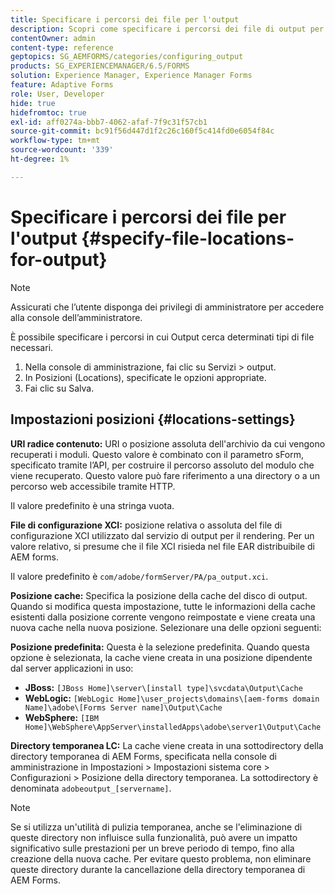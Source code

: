 ```yaml
---
title: Specificare i percorsi dei file per l'output
description: Scopri come specificare i percorsi dei file di output per alcuni tipi di file, ad esempio URI radice contenuto, File di configurazione XCI, Cache e Default.
contentOwner: admin
content-type: reference
geptopics: SG_AEMFORMS/categories/configuring_output
products: SG_EXPERIENCEMANAGER/6.5/FORMS
solution: Experience Manager, Experience Manager Forms
feature: Adaptive Forms
role: User, Developer
hide: true
hidefromtoc: true
exl-id: aff0274a-bbb7-4062-afaf-7f9c31f57cb1
source-git-commit: bc91f56d447d1f2c26c160f5c414fd0e6054f84c
workflow-type: tm+mt
source-wordcount: '339'
ht-degree: 1%

---
```


# Specificare i percorsi dei file per l&#39;output {#specify-file-locations-for-output}

>[!NOTE]
> 
> Assicurati che l’utente disponga dei privilegi di amministratore per accedere alla console dell’amministratore.

È possibile specificare i percorsi in cui Output cerca determinati tipi di file necessari.

1. Nella console di amministrazione, fai clic su Servizi > output.
1. In Posizioni (Locations), specificate le opzioni appropriate.
1. Fai clic su Salva.

## Impostazioni posizioni {#locations-settings}

**URI radice contenuto:** URI o posizione assoluta dell&#39;archivio da cui vengono recuperati i moduli. Questo valore è combinato con il parametro sForm, specificato tramite l’API, per costruire il percorso assoluto del modulo che viene recuperato. Questo valore può fare riferimento a una directory o a un percorso web accessibile tramite HTTP.

Il valore predefinito è una stringa vuota.

**File di configurazione XCI:** posizione relativa o assoluta del file di configurazione XCI utilizzato dal servizio di output per il rendering. Per un valore relativo, si presume che il file XCI risieda nel file EAR distribuibile di AEM forms.

Il valore predefinito è `com/adobe/formServer/PA/pa_output.xci`.

**Posizione cache:** Specifica la posizione della cache del disco di output. Quando si modifica questa impostazione, tutte le informazioni della cache esistenti dalla posizione corrente vengono reimpostate e viene creata una nuova cache nella nuova posizione. Selezionare una delle opzioni seguenti:

**Posizione predefinita:** Questa è la selezione predefinita. Quando questa opzione è selezionata, la cache viene creata in una posizione dipendente dal server applicazioni in uso:

* **JBoss:** `[JBoss Home]\server\[install type]\svcdata\Output\Cache`
* **WebLogic:** `[WebLogic Home]\user_projects\domains\[aem-forms domain Name]\adobe\[Forms Server name]\Output\Cache`
* **WebSphere:** `[IBM Home]\WebSphere\AppServer\installedApps\adobe\server1\Output\Cache`

**Directory temporanea LC:** La cache viene creata in una sottodirectory della directory temporanea di AEM Forms, specificata nella console di amministrazione in Impostazioni > Impostazioni sistema core > Configurazioni > Posizione della directory temporanea. La sottodirectory è denominata `adobeoutput_[servername]`.

>[!NOTE]
>
>Se si utilizza un&#39;utilità di pulizia temporanea, anche se l&#39;eliminazione di queste directory non influisce sulla funzionalità, può avere un impatto significativo sulle prestazioni per un breve periodo di tempo, fino alla creazione della nuova cache. Per evitare questo problema, non eliminare queste directory durante la cancellazione della directory temporanea di AEM Forms.
